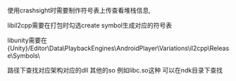 使用crashsight时需要制作符号表上传查看堆栈信息,

libil2cpp需要在打包时勾选create symbol生成对应的符号表

libunity需要在{Unity}/Editor\Data\PlaybackEngines\AndroidPlayer\Variations\il2cpp\Release\Symbols\

路径下查找对应架构对应的dll
其他的so 例如libc.so这种 可以在ndk目录下查找